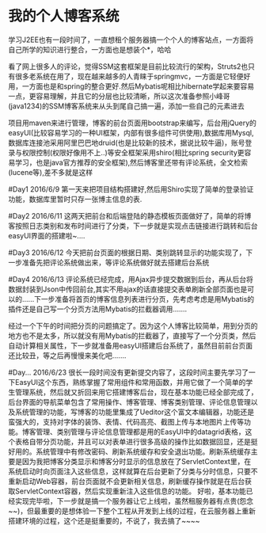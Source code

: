 # 我的个人博客系统

学习J2EE也有一段时间了，一直想租个服务器搞一个个人的博客站点，一方面将自己所学的知识进行整合，一方面也是想装个*，哈哈

看了网上很多人的评论，觉得SSM这套框架是目前比较流行的架构，Struts2也只有很多老系统在用了，现在越来越多的人青睐于springmvc，一方面是它轻便好用，一方面也是和spring的整合更好.然后Mybatis呢相比hibernate学起来要容易一点，更容易理解，并且它的分层也比较清晰，所以这次准备参照小峰哥(java1234)的SSM博客系统来从头到尾自己搞一遍，添加一些自己的元素进去

项目用maven来进行管理，博客的前台页面用bootstrap来编写，后台用jQuery的easyUI(比较容易学习的一种UI框架，内部有很多组件可供使用),数据库用Mysql,数据库连接池采用阿里巴巴地druid(也是比较新的技术，据说比较牛逼)，账号登录与权限控制(权限好像用不上..)等安全框架采用shiro(相比spring security更容易学习，也是java官方推荐的安全框架),然后博客里还带有评论系统，全文检索(lucene等),差不多就是这样

#Day1 2016/6/9
第一天来把项目结构搭建好,然后用Shiro实现了简单的登录验证功能，数据库里暂时只存一张博主信息的表.

#Day2 2016/6/11
这两天把前台和后端登陆的静态模板页面做好了，简单的将博客按照日志类别和发布时间进行了分类，下一步就是实现点击链接进行跳转和后台easyUI界面的搭建啦~....

#Day3 2016/6/12
今天把前台页面的根据日期、类别跳转显示的功能实现了，下一步准备先把评论系统做出来，等评论系统做好就去搭建后台系统

#Day4 2016/6/13
评论系统已经完成，用Ajax异步提交数据到后台，再从后台将数据封装到Json中传回前台,其实不用ajax的话直接提交表单刷新全部页面也是可以的......下一步准备将首页的博客信息列表进行分页，先考虑考虑是用Mybatis的插件还是自己写一个分页方法用Mybatis的拦截器调用.......

经过一个下午的时间把分页的问题搞定了。因为这个人博客比较简单，用到分页的地方也不是太多，所以就没有用Mybatis的拦截器了，直接写了一个分页类，然后自动计算相关属性，下一步就准备用easyUI搭建后台系统了，虽然目前前台页面还比较丑，等之后再慢慢来美化吧.......

#Day... 2016/6/23
很长一段时间没有更新提交内容了，这段时间主要先学习了一下EasyUI这个东西，熟练掌握了常用组件和常用函数，并用它做了一个简单的学生管理系统，然后就又折回来用它搭建博客后台，现在基本功能已经全部完成了，后台界面的导航菜单包含了常用操作、博客管理、博客类别管理、评论信息管理以及系统管理的功能，写博客的功能里集成了Ueditor这个富文本编辑器，功能还是蛮强大的，支持对字体的装饰、表情、代码高亮、截图上传与本地图片上传等功能。博客管理、类别管理与评论信息管理都是用的EasyUI中的datagrid表格，这个表格自带分页功能，并且可以对表单进行很多高级的操作比如数据回显，还是挺好用的。系统管理中有修改密码、刷新系统缓存和安全退出功能。刷新系统缓存主要是因为我把博客分类显示和博客分时显示的信息放在了ServletContext里，在系统启动时向页面注入这些信息，这样就算在后台更新了分类与分时信息，只要不重新启动Web容器，前台页面就不会更新相关信息，刷新缓存操作就是在后台获取ServletContext容器，然后实现重新注入这些信息的功能。
好啦，基本功能已经实现完毕啦，下一步就是搞一个服务器让它上线啦，虽然租服务器有点贵(怨念~~)，但最重要的是想体验一下整个工程从开发到上线的过程，在云服务器上重新搭建环境的过程，这个还是挺重要的，不说了，我去搞了~~~~